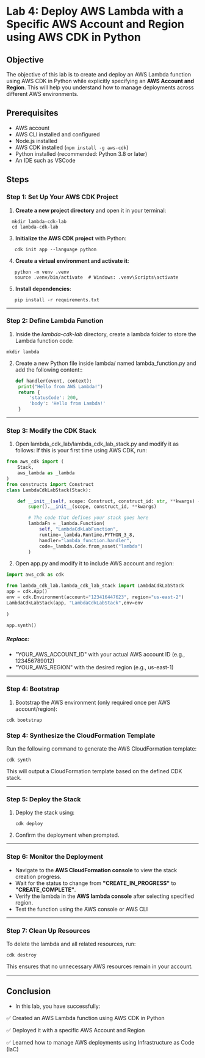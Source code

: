 # Lab 4: Deploy AWS Lambda with a Specific AWS Account and Region using AWS CDK in Python
## Objective
The objective of this lab is to create and deploy an AWS Lambda function using AWS CDK in Python while explicitly specifying an **AWS Account and Region**. This will help you understand how to manage deployments across different AWS environments.

## Prerequisites
- AWS account
- AWS CLI installed and configured
- Node.js installed
- AWS CDK installed (`npm install -g aws-cdk`)
- Python installed (recommended: Python 3.8 or later)
- An IDE such as VSCode

## Steps

### **Step 1: Set Up Your AWS CDK Project**  
1. **Create a new project directory** and open it in your terminal:
```
  mkdir lambda-cdk-lab
  cd lambda-cdk-lab
```
3. **Initialize the AWS CDK project** with Python:  
```
   cdk init app --language python
```
4. **Create a virtual environment and activate it**:  
```
   python -m venv .venv
   source .venv/bin/activate  # Windows: .venv\Scripts\activate
```
5. **Install dependencies**:  
```
   pip install -r requirements.txt
```

---

### **Step 2: Define Lambda Function**  
1. Inside the *lambda-cdk-lab* directory, create a lambda folder to store the Lambda function code:
```
mkdir lambda
```
2. Create a new Python file inside lambda/ named lambda_function.py and add the following content::  
   ```python
   def handler(event, context):
    print("Hello from AWS Lambda!")
    return {
        'statusCode': 200,
        'body': 'Hello from Lambda!'
    }
   ```

---

### **Step 3: Modify the CDK Stack**  
1. Open lambda_cdk_lab/lambda_cdk_lab_stack.py and modify it as follows:
If this is your first time using AWS CDK, run:  
```python
from aws_cdk import (
    Stack,
    aws_lambda as _lambda
)
from constructs import Construct
class LambdaCdkLabStack(Stack):

    def __init__(self, scope: Construct, construct_id: str, **kwargs) -> None:
        super().__init__(scope, construct_id, **kwargs)

        # The code that defines your stack goes here
        lambdaFn = _lambda.Function(
            self, "LambdaCdkLabFunction",
            runtime=_lambda.Runtime.PYTHON_3_8,
            handler="lambda_function.handler",
            code=_lambda.Code.from_asset("lambda")
        )

```
2. Open app.py and modify it to include AWS account and region:
```python
import aws_cdk as cdk

from lambda_cdk_lab.lambda_cdk_lab_stack import LambdaCdkLabStack
app = cdk.App()
env = cdk.Environment(account="123416447623", region="us-east-2")
LambdaCdkLabStack(app, "LambdaCdkLabStack",env=env
   
)

app.synth()

```
##### Replace:
- "YOUR_AWS_ACCOUNT_ID" with your actual AWS account ID (e.g., 123456789012)
- "YOUR_AWS_REGION" with the desired region (e.g., us-east-1)
---
### **Step 4: Bootstrap** 
1. Bootstrap the AWS environment (only required once per AWS account/region):
```
cdk bootstrap
```

### **Step 4: Synthesize the CloudFormation Template**  
Run the following command to generate the AWS CloudFormation template:  
```
cdk synth
```
This will output a CloudFormation template based on the defined CDK stack.

---

### **Step 5: Deploy the Stack**  
1. Deploy the stack using:  
   ```
   cdk deploy
   ```
2. Confirm the deployment when prompted.

---

### **Step 6: Monitor the Deployment**  
- Navigate to the **AWS CloudFormation console** to view the stack creation progress.  
- Wait for the status to change from **"CREATE_IN_PROGRESS"** to **"CREATE_COMPLETE"**.  
- Verify the lambda in the **AWS lambda console** after selecting specified region.  
- Test the function using the AWS console or AWS CLI
---

### **Step 7: Clean Up Resources**  
To delete the lambda and all related resources, run:  
```
cdk destroy
```
This ensures that no unnecessary AWS resources remain in your account.

---

## Conclusion
- In this lab, you have successfully:

✅ Created an AWS Lambda function using AWS CDK in Python

✅ Deployed it with a specific AWS Account and Region

✅ Learned how to manage AWS deployments using Infrastructure as Code (IaC)
